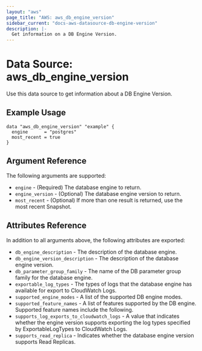 ```yaml
---
layout: "aws"
page_title: "AWS: aws_db_engine_version"
sidebar_current: "docs-aws-datasource-db-engine-version"
description: |-
  Get information on a DB Engine Version.
---
```


# Data Source: aws_db_engine_version

Use this data source to get information about a DB Engine Version.

## Example Usage

```hcl
data "aws_db_engine_version" "example" {
  engine      = "postgres"
  most_recent = true
}
```

## Argument Reference

The following arguments are supported:

* `engine` - (Required) The database engine to return.
* `engine_version` - (Optional) The database engine version to return.
* `most_recent` - (Optional) If more than one result is returned, use the most recent Snapshot.

## Attributes Reference

In addition to all arguments above, the following attributes are exported:

* `db_engine_description` - The description of the database engine.
* `db_engine_version_description` - The description of the database engine version.
* `db_parameter_group_family` - The name of the DB parameter group family for the database engine.
* `exportable_log_types` - The types of logs that the database engine has available for export to CloudWatch Logs.
* `supported_engine_modes` - A list of the supported DB engine modes.
* `supported_feature_names` - A list of features supported by the DB engine. Supported feature names include the following.
* `supports_log_exports_to_cloudwatch_logs` - A value that indicates whether the engine version supports exporting the log types specified by ExportableLogTypes to CloudWatch Logs.
* `supports_read_replica` - Indicates whether the database engine version supports Read Replicas.
